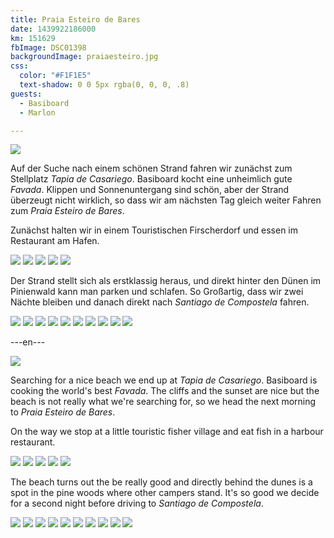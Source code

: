 ```yaml
---
title: Praia Esteiro de Bares
date: 1439922186000
km: 151629
fbImage: DSC01398
backgroundImage: praiaesteiro.jpg
css:
  color: "#F1F1E5"
  text-shadow: 0 0 5px rgba(0, 0, 0, .8)
guests:
  - Basiboard
  - Marlon

---
```


![](DSC01398)

Auf der Suche nach einem schönen Strand fahren wir zunächst zum Stellplatz *Tapia de Casariego*. Basiboard kocht eine unheimlich gute *Favada*. Klippen und Sonnenuntergang sind schön, aber der Strand überzeugt nicht wirklich, so dass wir am nächsten Tag gleich weiter Fahren zum *Praia Esteiro de Bares*.

Zunächst halten wir in einem Touristischen Firscherdorf und essen im Restaurant am Hafen.

![](DSC01406)
![](DSC01411)
![](DSC01413)
![](DSC01414)
![](DSC01415)

Der Strand stellt sich als erstklassig heraus, und direkt hinter den Dünen im Pinienwald kann man parken und schlafen. So Großartig, dass wir zwei Nächte bleiben und danach direkt nach *Santiago de Compostela* fahren.

![](DSC01423)
![](DSC01424)
![](DSC01425)
![](DSC01431)
![](IMG_9819)
![](IMG_9824)
![](IMG_9828)
![](IMG_9833)
![](IMG_9861)
![](DSC01433)

---en---

![](DSC01398)

Searching for a nice beach we end up at *Tapia de Casariego*. Basiboard is cooking the world's best *Favada*. The cliffs and the sunset are nice but the beach is not really what we're searching for, so we head the next morning to *Praia Esteiro de Bares*.

On the way we stop at a little touristic fisher village and eat fish in a harbour restaurant.

![](DSC01406)
![](DSC01411)
![](DSC01413)
![](DSC01414)
![](DSC01415)

The beach turns out the be really good and directly behind the dunes is a spot in the pine woods where other campers stand. It's so good we decide for a second night before driving to *Santiago de Compostela*.

![](DSC01423)
![](DSC01424)
![](DSC01425)
![](DSC01431)
![](IMG_9819)
![](IMG_9824)
![](IMG_9828)
![](IMG_9833)
![](IMG_9861)
![](DSC01433)
